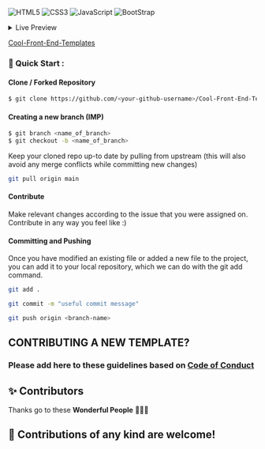 <img alt="HTML5" src="https://img.shields.io/badge/html5%20-%23E34F26.svg?&style=for-the-badge&logo=html5&logoColor=white"/> <img alt="CSS3" src="https://img.shields.io/badge/css3%20-%231572B6.svg?&style=for-the-badge&logo=css3&logoColor=white"/> <img alt="JavaScript" src="https://img.shields.io/badge/javascript%20-%23323330.svg?&style=for-the-badge&logo=javascript&logoColor=%23F7DF1E"/>
<img alt="BootStrap" src="https://img.shields.io/badge/Bootstrap-563D7C?style=for-the-badge&logo=bootstrap&logoColor=white"/>

<!-- TABLE OF CONTENTS -->
<details>
  <summary>Live Preview</summary>
  <ul>
<li><a href="https://readloud.github.io/Cool-Front-End-Templates/Admin Dashboard/">Admin Dashboard</a></li>
<li><a href="https://readloud.github.io/Cool-Front-End-Templates/AmolShelke-portfolio">AmolShelke-portfolio</a></li>
<li><a href="https://readloud.github.io/Cool-Front-End-Templates/AnimatedFrontendWebsite">AnimatedFrontendWebsite</a></li>
<li><a href="https://readloud.github.io/Cool-Front-End-Templates/Art Gallery Website">Art Gallery Website</a></li>
<li><a href="https://readloud.github.io/Cool-Front-End-Templates/Auditions Page">Auditions Page</a></li>
<li><a href="https://readloud.github.io/Cool-Front-End-Templates/Bankist Website">Bankist Website</a></li>
<li><a href="https://readloud.github.io/Cool-Front-End-Templates/Blog Page Website">Blog Page Website</a></li>
<li><a href="https://readloud.github.io/Cool-Front-End-Templates/Books Website Template">Books Website Template</a></li>
<li><a href="https://readloud.github.io/Cool-Front-End-Templates/Bootcamp Template">Bootcamp Template</a></li>
<li><a href="https://readloud.github.io/Cool-Front-End-Templates/CV Template">CV Template</a></li>
<li><a href="https://readloud.github.io/Cool-Front-End-Templates/CakeShopWebsite">CakeShopWebsite</a></li>
<li><a href="https://readloud.github.io/Cool-Front-End-Templates/Chinese Restaurant">Chinese Restaurant</a></li>
<li><a href="https://readloud.github.io/Cool-Front-End-Templates/Coffee Website Template">Coffee Website Template</a></li>
<li><a href="https://readloud.github.io/Cool-Front-End-Templates/Coming Soon">Coming Soon</a></li>
<li><a href="https://readloud.github.io/Cool-Front-End-Templates/Covid-19">Covid-19</a></li>
<li><a href="https://readloud.github.io/Cool-Front-End-Templates/Dairy Product Website">Dairy Product Website</a></li>
<li><a href="https://readloud.github.io/Cool-Front-End-Templates/Dark Form">Dark Form</a></li>
<li><a href="https://readloud.github.io/Cool-Front-End-Templates/Dark Theme Responsive Cafe Website">Dark Theme Responsive Cafe Website</a></li>
<li><a href="https://readloud.github.io/Cool-Front-End-Templates/Designmodo">Designmodo</a></li>
<li><a href="https://readloud.github.io/Cool-Front-End-Templates/Digital Banking">Digital Banking</a></li>
<li><a href="https://readloud.github.io/Cool-Front-End-Templates/E commerce Website Template">E commerce Website Template</a></li>
<li><a href="https://readloud.github.io/Cool-Front-End-Templates/Festivals In India">Festivals In India</a></li>
<li><a href="https://readloud.github.io/Cool-Front-End-Templates/Floor Plans Website">Floor Plans Website</a></li>
<li><a href="https://readloud.github.io/Cool-Front-End-Templates/Food Blog">Food Blog</a></li>
<li><a href="https://readloud.github.io/Cool-Front-End-Templates/Food Template">Food Template</a></li>
<li><a href="https://readloud.github.io/Cool-Front-End-Templates/Github Homepage Clone">Github Homepage Clone</a></li>
<li><a href="https://readloud.github.io/Cool-Front-End-Templates/Glassmorphic Profile Card">Glassmorphic Profile Card</a></li>
<li><a href="https://readloud.github.io/Cool-Front-End-Templates/Go Daddy Website Clone">Go Daddy Website Clone</a></li>
<li><a href="https://readloud.github.io/Cool-Front-End-Templates/Google Clone">Google Clone</a></li>
<li><a href="https://readloud.github.io/Cool-Front-End-Templates/Google Forms Clone">Google Forms Clone</a></li>
<li><a href="https://readloud.github.io/Cool-Front-End-Templates/Gym Website">Gym Website</a></li>
<li><a href="https://readloud.github.io/Cool-Front-End-Templates/Headphone-Landing-Page">Headphone-Landing-Page</a></li>
<li><a href="https://readloud.github.io/Cool-Front-End-Templates/Home design">Home design</a></li>
<li><a href="https://readloud.github.io/Cool-Front-End-Templates/Indian Monuments Template">Indian Monuments Template</a></li>
<li><a href="https://readloud.github.io/Cool-Front-End-Templates/Instagram Clone Frontend">Instagram Clone Frontend</a></li>
<li><a href="https://readloud.github.io/Cool-Front-End-Templates/Insurance Landing Page">Insurance Landing Page</a></li>
<li><a href="https://readloud.github.io/Cool-Front-End-Templates/Job Finding Website">Job Finding Website</a></li>
<li><a href="https://readloud.github.io/Cool-Front-End-Templates/Landing Page">Landing Page</a></li>
<li><a href="https://readloud.github.io/Cool-Front-End-Templates/Light Dark Landing Page">Light Dark Landing Page</a></li>
<li><a href="https://readloud.github.io/Cool-Front-End-Templates/Local Fast Food">Local Fast Food</a></li>
<li><a href="https://readloud.github.io/Cool-Front-End-Templates/Market Share Graph">Market Share Graph</a></li>
<li><a href="https://readloud.github.io/Cool-Front-End-Templates/Medical Insurance">Medical Insurance</a></li>
<li><a href="https://readloud.github.io/Cool-Front-End-Templates/Microsoft Clone">Microsoft Clone</a></li>
<li><a href="https://readloud.github.io/Cool-Front-End-Templates/Microsoft Teams Clone">Microsoft Teams Clone</a></li>
<li><a href="https://readloud.github.io/Cool-Front-End-Templates/Mobile_Template">Mobile_Template</a></li>
<li><a href="https://readloud.github.io/Cool-Front-End-Templates/ModelWindow">ModelWindow</a></li>
<li><a href="https://readloud.github.io/Cool-Front-End-Templates/NFT Viewer">NFT Viewer</a></li>
<li><a href="https://readloud.github.io/Cool-Front-End-Templates/Neomorphic Portfolio">Neomorphic Portfolio</a></li>
<li><a href="https://readloud.github.io/Cool-Front-End-Templates/NeonScience Clone">NeonScience Clone</a></li>
<li><a href="https://readloud.github.io/Cool-Front-End-Templates/Nestle Nutrition Clone">Nestle Nutrition Clone</a></li>
<li><a href="https://readloud.github.io/Cool-Front-End-Templates/Obatin - Medicine Landing Page">Obatin - Medicine Landing Page</a></li>
<li><a href="https://readloud.github.io/Cool-Front-End-Templates/Online Tutorial Website Template">Online Tutorial Website Template</a></li>
<li><a href="https://readloud.github.io/Cool-Front-End-Templates/Organic Retail Website Template">Organic Retail Website Template</a></li>
<li><a href="https://readloud.github.io/Cool-Front-End-Templates/Payment Gateway">Payment Gateway</a></li>
<li><a href="https://readloud.github.io/Cool-Front-End-Templates/Personal Portfolio Website">Personal Portfolio Website</a></li>
<li><a href="https://readloud.github.io/Cool-Front-End-Templates/Pizza Corner">Pizza Corner</a></li>
<li><a href="https://readloud.github.io/Cool-Front-End-Templates/PizzaCorner_NewInterface">PizzaCorner_NewInterface</a></li>
<li><a href="https://readloud.github.io/Cool-Front-End-Templates/Portfolio">Portfolio</a></li>
<li><a href="https://readloud.github.io/Cool-Front-End-Templates/Price Template">Price Template</a></li>
<li><a href="https://readloud.github.io/Cool-Front-End-Templates/Product Review Page">Product Review Page</a></li>
<li><a href="https://readloud.github.io/Cool-Front-End-Templates/Psychopod Website">Psychopod Website</a></li>
<li><a href="https://readloud.github.io/Cool-Front-End-Templates/Recipe Website">Recipe Website</a></li>
<li><a href="https://readloud.github.io/Cool-Front-End-Templates/Restaurant Template 3">Restaurant Template 3</a></li>
<li><a href="https://readloud.github.io/Cool-Front-End-Templates/Restaurant Template 2">Restaurant Template 2</a></li>
<li><a href="https://readloud.github.io/Cool-Front-End-Templates/Restaurant Template">Restaurant Template</a></li>
<li><a href="https://readloud.github.io/Cool-Front-End-Templates/SAAS landing page">SAAS landing page</a></li>
<li><a href="https://readloud.github.io/Cool-Front-End-Templates/School Website">School Website</a></li>
<li><a href="https://readloud.github.io/Cool-Front-End-Templates/Service Section Template">Service Section Template</a></li>
<li><a href="https://readloud.github.io/Cool-Front-End-Templates/Shopping Website">Shopping Website</a></li>
<li><a href="https://readloud.github.io/Cool-Front-End-Templates/Small-Apps">Small-Apps</a></li>
<li><a href="https://readloud.github.io/Cool-Front-End-Templates/Social Media Dashboard">Social Media Dashboard</a></li>
<li><a href="https://readloud.github.io/Cool-Front-End-Templates/Space Agency Template">Space Agency Template</a></li>
<li><a href="https://readloud.github.io/Cool-Front-End-Templates/Start Page Clone">Start Page Clone</a></li>
<li><a href="https://readloud.github.io/Cool-Front-End-Templates/Step By Step Process">Step By Step Process</a></li>
<li><a href="https://readloud.github.io/Cool-Front-End-Templates/Tailwind Portfolio">Tailwind Portfolio</a></li>
<li><a href="https://readloud.github.io/Cool-Front-End-Templates/Tech Landing page">Tech Landing page</a></li>
<li><a href="https://readloud.github.io/Cool-Front-End-Templates/Technology Page">Technology Page</a></li>
<li><a href="https://readloud.github.io/Cool-Front-End-Templates/Template Mobile Development Company">Template Mobile Development Company</a></li>
<li><a href="https://readloud.github.io/Cool-Front-End-Templates/Tourism Portal">Tourism Portal</a></li>
<li><a href="https://readloud.github.io/Cool-Front-End-Templates/Translator Template">Translator Template</a></li>
<li><a href="https://readloud.github.io/Cool-Front-End-Templates/Travel Website Template">Travel Website Template</a></li>
<li><a href="https://readloud.github.io/Cool-Front-End-Templates/Travel Website">Travel Website</a></li>
<li><a href="https://readloud.github.io/Cool-Front-End-Templates/Tribute Page">Tribute Page</a></li>
<li><a href="https://readloud.github.io/Cool-Front-End-Templates/University Template 2">University Template 2</a></li>
<li><a href="https://readloud.github.io/Cool-Front-End-Templates/University Template">University Template</a></li>
<li><a href="https://readloud.github.io/Cool-Front-End-Templates/We design and develop">We design and develop</a></li>
<li><a href="https://readloud.github.io/Cool-Front-End-Templates/Weather 1">Weather 1</a></li>
<li><a href="https://readloud.github.io/Cool-Front-End-Templates/Weather">Weather</a></li>
<li><a href="https://readloud.github.io/Cool-Front-End-Templates/Welcome to lucknow">Welcome to lucknow</a></li>
<li><a href="https://readloud.github.io/Cool-Front-End-Templates/Yoga Template 2">Yoga Template 2</a></li>
<li><a href="https://readloud.github.io/Cool-Front-End-Templates/Food Website Template">Food Website Template</a></li>
<li><a href="https://readloud.github.io/Cool-Front-End-Templates/Login and Signup Page">Login and Signup Page</a></li>
  </ul>
</details>

[Cool-Front-End-Templates](https://github.com/readloud/Web-Apps/archive/refs/heads/main.zip)

### 🚀 Quick Start :

#### Clone / Forked Repository

```bash
$ git clone https://github.com/<your-github-username>/Cool-Front-End-Templates
```

#### Creating a new branch (IMP)

```bash
$ git branch <name_of_branch>
$ git checkout -b <name_of_branch>
```

Keep your cloned repo up-to date by pulling from upstream (this will also avoid any merge conflicts while committing new changes)

```bash
git pull origin main
```

#### Contribute

Make relevant changes according to the issue that you were assigned on. Contribute in any way you feel like :) 

#### Committing and Pushing

Once you have modified an existing file or added a new file to the project, you can add it to your local repository, which we can do with the git add command.

```bash
git add .
```

```bash
git commit -m "useful commit message"
```

```bash
git push origin <branch-name>
```

## CONTRIBUTING A NEW TEMPLATE?
### Please add here to these guidelines based on [Code of Conduct](/CODE_OF_CONDUCT.md)
 
## ✨ Contributors

Thanks go to these **Wonderful People** 👨🏻‍💻

## 🚀 **Contributions** of any kind are welcome!
